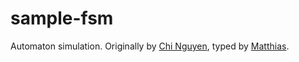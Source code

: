 sample-fsm
===

Automaton simulation.
Originally by [Chi Nguyen](https://github.com/ayaderaghul/sample-fsm), typed by [Matthias](https://github.com/mfelleisen/sample-fsm/blob/master/typed/automata.rkt).

